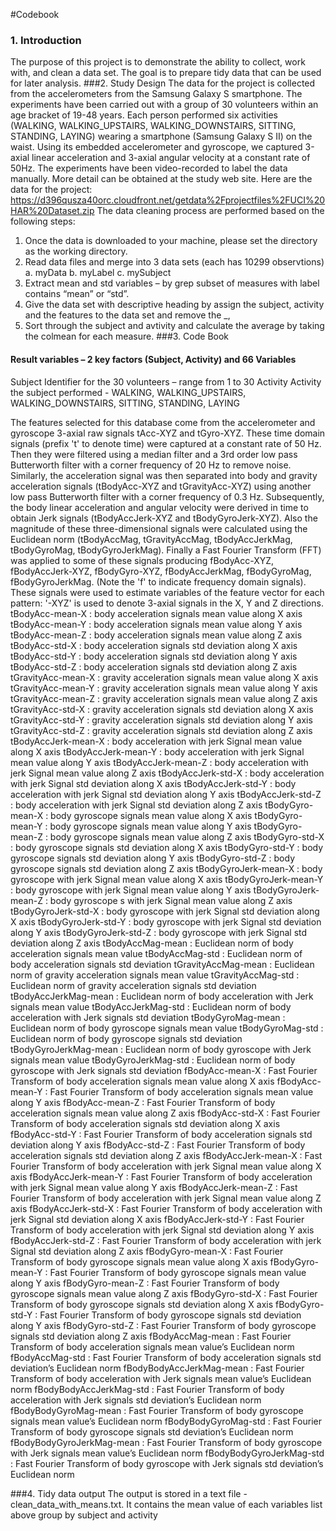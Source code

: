 #Codebook
### 1. Introduction
  The purpose of this project is to demonstrate the ability to collect, work with, and clean a data set. The goal is to prepare tidy data that can be used for later analysis.
###2. Study Design
  The data for the project is collected from the accelerometers from the Samsung Galaxy S smartphone.  The experiments have been carried out with a group of 30 volunteers within an age bracket of 19-48 years. Each person performed six activities (WALKING, WALKING_UPSTAIRS, WALKING_DOWNSTAIRS, SITTING, STANDING, LAYING) wearing a smartphone (Samsung Galaxy S II) on the waist. Using its embedded accelerometer and gyroscope, we captured 3-axial linear acceleration and 3-axial angular velocity at a constant rate of 50Hz. The experiments have been video-recorded to label the data manually. More detail can be obtained at the study web site.
Here are the data for the project: 
  https://d396qusza40orc.cloudfront.net/getdata%2Fprojectfiles%2FUCI%20HAR%20Dataset.zip 
The data cleaning process are performed based on the following steps:
1.	Once the data is downloaded to your machine, please set the directory as the working directory.
2.	Read data files and merge into 3 data sets (each has 10299 observtions)
a.	myData
b.	myLabel
c.	mySubject
3.	Extract mean and std variables – by grep subset of measures with label contains “mean” or “std”.
4.	Give the data set with descriptive heading by assign the subject, activity and the features to the data set and remove the _, 
5.	Sort through the subject and avtivity and calculate the average by taking the colmean for each measure.
###3. Code Book
#### Result variables – 2 key factors (Subject, Activity) and 66 Variables
Subject	Identifier for the 30 volunteers – range from 1 to 30
Activity	Activity the subject performed - WALKING, WALKING_UPSTAIRS, WALKING_DOWNSTAIRS, SITTING, STANDING, LAYING

The features selected for this database come from the accelerometer and gyroscope 3-axial raw signals tAcc-XYZ and tGyro-XYZ. These time domain signals (prefix 't' to denote time) were captured at a constant rate of 50 Hz. Then they were filtered using a median filter and a 3rd order low pass Butterworth filter with a corner frequency of 20 Hz to remove noise. Similarly, the acceleration signal was then separated into body and gravity acceleration signals (tBodyAcc-XYZ and tGravityAcc-XYZ) using another low pass Butterworth filter with a corner frequency of 0.3 Hz. 
Subsequently, the body linear acceleration and angular velocity were derived in time to obtain Jerk signals (tBodyAccJerk-XYZ and tBodyGyroJerk-XYZ). Also the magnitude of these three-dimensional signals were calculated using the Euclidean norm (tBodyAccMag, tGravityAccMag, tBodyAccJerkMag, tBodyGyroMag, tBodyGyroJerkMag). 
Finally a Fast Fourier Transform (FFT) was applied to some of these signals producing fBodyAcc-XYZ, fBodyAccJerk-XYZ, fBodyGyro-XYZ, fBodyAccJerkMag, fBodyGyroMag, fBodyGyroJerkMag. (Note the 'f' to indicate frequency domain signals). 
These signals were used to estimate variables of the feature vector for each pattern:  '-XYZ' is used to denote 3-axial signals in the X, Y and Z directions.
  tBodyAcc-mean-X	: body acceleration signals mean value along X axis
  tBodyAcc-mean-Y	: body acceleration signals mean value along Y axis
  tBodyAcc-mean-Z	: body acceleration signals mean value along Z axis
  tBodyAcc-std-X	: body acceleration signals std deviation along X axis
  tBodyAcc-std-Y	: body acceleration signals std deviation along Y axis
  tBodyAcc-std-Z	: body acceleration signals std deviation along Z axis
  tGravityAcc-mean-X	: gravity acceleration signals mean value along X axis
  tGravityAcc-mean-Y	: gravity acceleration signals mean value along Y axis
  tGravityAcc-mean-Z	: gravity acceleration signals mean value along Z axis
  tGravityAcc-std-X	: gravity acceleration signals std deviation along X axis
  tGravityAcc-std-Y	: gravity acceleration signals std deviation along Y axis
  tGravityAcc-std-Z	: gravity acceleration signals std deviation along Z axis
  tBodyAccJerk-mean-X	: body acceleration with jerk Signal mean value along X axis
  tBodyAccJerk-mean-Y	: body acceleration with jerk Signal mean value along Y axis
  tBodyAccJerk-mean-Z	: body acceleration with jerk Signal mean value along Z axis
  tBodyAccJerk-std-X	: body acceleration with jerk Signal std deviation along X axis
  tBodyAccJerk-std-Y	: body acceleration with jerk Signal std deviation along Y axis
  tBodyAccJerk-std-Z	: body acceleration with jerk Signal std deviation along Z axis
  tBodyGyro-mean-X	: body gyroscope signals mean value along X axis
  tBodyGyro-mean-Y	: body gyroscope signals mean value along Y axis
  tBodyGyro-mean-Z	: body gyroscope signals mean value along Z axis
  tBodyGyro-std-X	: body gyroscope signals std deviation along X axis
  tBodyGyro-std-Y	: body gyroscope signals std deviation along Y axis
  tBodyGyro-std-Z	: body gyroscope signals std deviation along Z axis
  tBodyGyroJerk-mean-X	: body gyroscope with jerk Signal mean value along X axis
  tBodyGyroJerk-mean-Y	: body gyroscope with jerk Signal mean value along Y axis
  tBodyGyroJerk-mean-Z	: body gyroscope s with jerk Signal mean value along Z axis
  tBodyGyroJerk-std-X	: body gyroscope with jerk Signal std deviation along X axis
  tBodyGyroJerk-std-Y	: body gyroscope with jerk Signal std deviation along Y axis
  tBodyGyroJerk-std-Z	: body gyroscope with jerk Signal std deviation along Z axis
  tBodyAccMag-mean	: Euclidean norm of body acceleration signals mean value
  tBodyAccMag-std	: Euclidean norm of body acceleration signals std deviation
  tGravityAccMag-mean	: Euclidean norm of gravity acceleration signals mean value
  tGravityAccMag-std	: Euclidean norm of gravity acceleration signals std deviation
  tBodyAccJerkMag-mean	: Euclidean norm of body acceleration with Jerk signals mean value
  tBodyAccJerkMag-std	: Euclidean norm of body acceleration with Jerk signals std deviation
  tBodyGyroMag-mean	: Euclidean norm of body gyroscope signals mean value
  tBodyGyroMag-std	: Euclidean norm of body gyroscope signals std deviation
  tBodyGyroJerkMag-mean	: Euclidean norm of body gyroscope with Jerk signals mean value
  tBodyGyroJerkMag-std	: Euclidean norm of body gyroscope with Jerk signals std deviation
  fBodyAcc-mean-X	: Fast Fourier Transform of body acceleration signals mean value along X axis
  fBodyAcc-mean-Y	: Fast Fourier Transform of body acceleration signals mean value along Y axis
  fBodyAcc-mean-Z	: Fast Fourier Transform of body acceleration signals mean value along Z axis
  fBodyAcc-std-X	: Fast Fourier Transform of body acceleration signals std deviation along X axis
  fBodyAcc-std-Y	: Fast Fourier Transform of body acceleration signals std deviation along Y axis
  fBodyAcc-std-Z	: Fast Fourier Transform of body acceleration signals std deviation along Z axis
  fBodyAccJerk-mean-X	: Fast Fourier Transform of body acceleration with jerk Signal mean value along X axis
  fBodyAccJerk-mean-Y	: Fast Fourier Transform of body acceleration with jerk Signal mean value along Y axis
  fBodyAccJerk-mean-Z	: Fast Fourier Transform of body acceleration with jerk Signal mean value along Z axis
  fBodyAccJerk-std-X	: Fast Fourier Transform of body acceleration with jerk Signal std deviation along X axis
  fBodyAccJerk-std-Y	: Fast Fourier Transform of body acceleration with jerk Signal std deviation along Y axis
  fBodyAccJerk-std-Z	: Fast Fourier Transform of body acceleration with jerk Signal std deviation along Z axis
  fBodyGyro-mean-X	: Fast Fourier Transform of body gyroscope signals mean value along X axis
  fBodyGyro-mean-Y	: Fast Fourier Transform of body gyroscope signals mean value along Y axis
  fBodyGyro-mean-Z	: Fast Fourier Transform of body gyroscope signals mean value along Z axis
  fBodyGyro-std-X	: Fast Fourier Transform of body gyroscope signals std deviation along X axis
  fBodyGyro-std-Y	: Fast Fourier Transform of body gyroscope signals std deviation along Y axis
  fBodyGyro-std-Z	: Fast Fourier Transform of body gyroscope signals std deviation along Z axis
  fBodyAccMag-mean	: Fast Fourier Transform of body acceleration signals mean value’s Euclidean norm
  fBodyAccMag-std	: Fast Fourier Transform of body acceleration signals std deviation’s Euclidean norm
  fBodyBodyAccJerkMag-mean :	Fast Fourier Transform of body acceleration with Jerk signals mean value’s Euclidean norm
  fBodyBodyAccJerkMag-std	: Fast Fourier Transform of body acceleration with Jerk signals std deviation’s Euclidean norm
  fBodyBodyGyroMag-mean	: Fast Fourier Transform of body gyroscope signals mean value’s Euclidean norm
  fBodyBodyGyroMag-std	: Fast Fourier Transform of body gyroscope signals std deviation’s Euclidean norm
  fBodyBodyGyroJerkMag-mean	: Fast Fourier Transform of body gyroscope with Jerk signals mean value’s Euclidean norm
  fBodyBodyGyroJerkMag-std	: Fast Fourier Transform of body gyroscope with Jerk signals std deviation’s Euclidean norm

###4. Tidy data output
The output is stored in a text file - clean_data_with_means.txt.  It contains the mean value of each variables list above group by subject and activity
